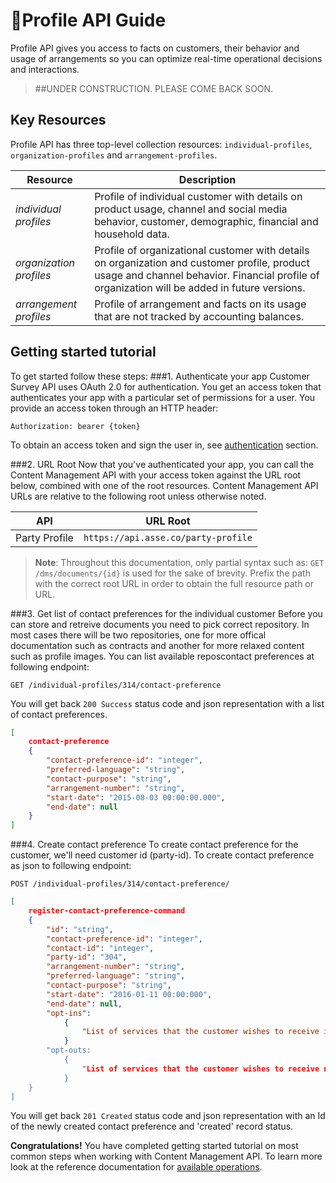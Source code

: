 <span class="icon"></span>Profile API Guide
=========================
Profile API gives you access to facts on customers, their behavior and usage of arrangements so you can optimize real-time operational decisions and interactions.

> ##UNDER CONSTRUCTION. PLEASE COME BACK SOON.

Key Resources
-------------
Profile API has three top-level collection resources: `individual-profiles`, `organization-profiles` and `arrangement-profiles`.

Resource						| Description
------------------------------- |------------------------------------
*individual profiles*			| Profile of individual customer with details on product usage, channel and social media behavior, customer, demographic, financial and household data.
*organization profiles*		| Profile of organizational customer with details on organization and customer profile, product usage and channel behavior. Financial profile of organization will be added in future versions.
*arrangement profiles*		| Profile of arrangement and facts on its usage that are not tracked by accounting balances.


Getting started tutorial
---------------
To get started follow these steps:
###1. Authenticate your app
Customer Survey API uses OAuth 2.0 for authentication. You get an access token that authenticates your app with a particular set of permissions for a user. You provide an access token through an HTTP header:
```
Authorization: bearer {token}
```
To obtain an access token and sign the user in, see [authentication]() section.

###2. URL Root
Now that you've authenticated your app, you can call the Content Management API with your access token against the URL root below, combined with one of the root resources.  Content Management API URLs are relative to the following root unless otherwise noted.

API | URL Root
--------|---------
Party Profile | `https://api.asse.co/party-profile`

> **Note**: Throughout this documentation, only partial syntax such as: 
`GET /dms/documents/{id}` is used for the sake of brevity. 
Prefix the path with the correct root URL in order to obtain the full resource path or URL.

###3. Get list of contact preferences for the individual customer
Before you can store and retreive documents you need to pick correct repository. In most cases there will be two repositories, one for more offical documentation such as contracts and another for more relaxed content such as profile images.
You can list available reposcontact preferences at following endpoint:
```
GET /individual-profiles/314/contact-preference
```
You will get back `200 Success` status code and json representation with a list of contact preferences.
```json
[
	contact-preference
	{
		"contact-preference-id": "integer",
		"preferred-language": "string",
		"contact-purpose": "string", 
		"arrangement-number": "string", 
		"start-date": "2015-08-03 00:00:00.000",
		"end-date": null
	}
]
```


###4. Create contact preference
To create contact preference for the customer, we'll need customer id (party-id). To create contact preference as json to following endpoint:

```
POST /individual-profiles/314/contact-preference/

```

```json
[
	register-contact-preference-command
	{
		"id": "string",
		"contact-preference-id": "integer",
		"contact-id": "integer",
		"party-id": "304",
		"arrangement-number": "string",
		"preferred-language": "string",
		"contact-purpose": "string",
		"start-date": "2016-01-11 00:00:000",
		"end-date": null,
		"opt-ins":
			{
				"List of services that the customer wishes to receive informations": "string"
			}
		"opt-outs:
			{
				"List of services that the customer wishes to receive no further informations": "string"
			}
	}
] 
```
You will get back `201 Created` status code and json representation with an Id of the newly created contact preference and 'created' record status.


**Congratulations!** You have completed getting started tutorial on most common steps when working with Content Management API. To learn more look at the reference documentation for [available operations](swagger-ui).